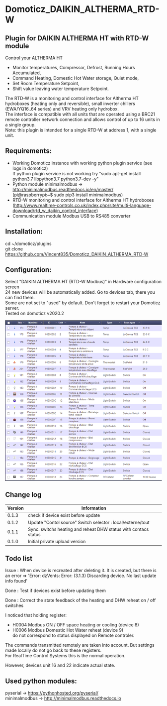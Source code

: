 # Domoticz_DAIKIN_ALTHERMA_RTD-W
## Plugin for DAIKIN ALTHERMA HT with RTD-W module

Control your ALTHERMA HT
* Monitor temperatures, Compressor, Defrost, Running Hours Accumulated,
* Command Heating, Domestic Hot Water storage, Quiet mode,
* Set Room Temperature Setpoint,
* Shift value leaving water temperature Setpoint.

The RTD-W is a monitoring and control interface for Altherma HT hydroboxes (heating only and reversible), small inverter chillers (EWA/YQ16..64 series) and VRV heating only hydrobox.<br>
The interface is compatible with all units that are operated using a BRC21 remote controller network connection and allows control of up to 16 units in a single group.<br>
Note: this plugin is intended for a single RTD-W at address 1, with a single unit.<br>

## Requirements: <br>
* Working Domoticz instance with working python plugin service (see logs in domoticz)<br>
  If python plugin service is not working try "sudo apt-get install python3.7 libpython3.7 python3.7-dev -y"<br>
* Python module minimalmodbus -> http://minimalmodbus.readthedocs.io/en/master/<br>
        (pi@raspberrypi:~$ sudo pip3 install minimalmodbus)<br>
* RTD-W monitoring and control interface for Altherma HT hydroboxes (http://www.realtime-controls.co.uk/index.php/site/multi-language-download/rtd_w_daikin_control_interface)<br>
* Communication module Modbus USB to RS485 converter<br>

## Installation: <br>
cd ~/domoticz/plugins<br>
git clone https://github.com/Vincent835/Domoticz_DAIKIN_ALTHERMA_RTD-W <br>

## Configuration: <br>
Select "DAIKIN ALTHERMA HT (RTD-W Modbus)" in Hardware configuration screen<br>
24 new devices will be automatically added. Go to devices tab, there you can find them.<br>
Some are not set to "used" by default.
Don't forget to restart your Domoticz server.<br>
Tested on domoticz v2020.2

![Devices list](https://raw.githubusercontent.com/Vincent835/Domoticz_DAIKIN_ALTHERMA_RTD-W/main/Pictures/devices.png)

## Change log

| Version | Information                                                     |
| ------- | --------------------------------------------------------------- |
| 0.1.3   | check if device exist before update                             |
| 0.1.2   | Update "Contol source" Switch selector : local/externe/tout     |
| 0.1.1   | Sync. switchs heating and reheat DHW status with contacs status |
| 0.1.0   | Initial private upload version                                  |


## Todo list
Issue : When device is recreated after deleting it. It is created, but there is an error => 'Error: dzVents: Error: (3.1.3) Discarding device. No last update info found'

Done : Test if devices exist before updating them

Done : Correct the state feedback of the heating and DHW reheat on / off switches

I noticed that holding register:
* H0004 Modbus ON / OFF space heating or cooling (device 8)
* H0006 Modbus Domestic Hot Water reheat (device 9)<br>
do not correspond to status displayed on Remote controler.
 
The commands transmitted remotely are taken into account.
But settings made locally do not go back to these registers.<br>
For RealTime Control Systems this is the normal operation.

However, devices unit 16 and 22 indicate actual state.

## Used python modules: <br>
pyserial -> https://pythonhosted.org/pyserial/ <br>
minimalmodbus -> http://minimalmodbus.readthedocs.io<br>